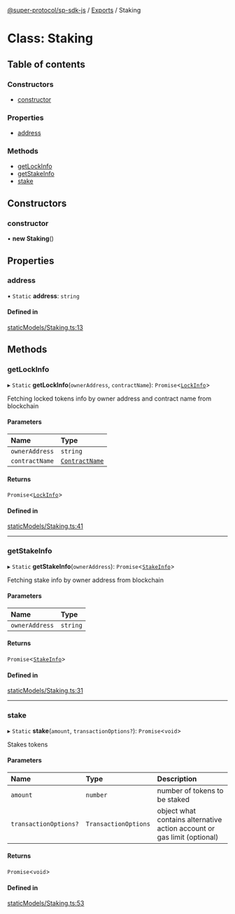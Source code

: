 [@super-protocol/sp-sdk-js](../README.md) / [Exports](../modules.md) / Staking

# Class: Staking

## Table of contents

### Constructors

- [constructor](Staking.md#constructor)

### Properties

- [address](Staking.md#address)

### Methods

- [getLockInfo](Staking.md#getlockinfo)
- [getStakeInfo](Staking.md#getstakeinfo)
- [stake](Staking.md#stake)

## Constructors

### constructor

• **new Staking**()

## Properties

### address

▪ `Static` **address**: `string`

#### Defined in

[staticModels/Staking.ts:13](https://github.com/Super-Protocol/sp-sdk-js/blob/5474680/src/staticModels/Staking.ts#L13)

## Methods

### getLockInfo

▸ `Static` **getLockInfo**(`ownerAddress`, `contractName`): `Promise`<[`LockInfo`](../modules.md#lockinfo)\>

Fetching locked tokens info by owner address and contract name from blockchain

#### Parameters

| Name | Type |
| :------ | :------ |
| `ownerAddress` | `string` |
| `contractName` | [`ContractName`](../enums/ContractName.md) |

#### Returns

`Promise`<[`LockInfo`](../modules.md#lockinfo)\>

#### Defined in

[staticModels/Staking.ts:41](https://github.com/Super-Protocol/sp-sdk-js/blob/5474680/src/staticModels/Staking.ts#L41)

___

### getStakeInfo

▸ `Static` **getStakeInfo**(`ownerAddress`): `Promise`<[`StakeInfo`](../modules.md#stakeinfo)\>

Fetching stake info by owner address from blockchain

#### Parameters

| Name | Type |
| :------ | :------ |
| `ownerAddress` | `string` |

#### Returns

`Promise`<[`StakeInfo`](../modules.md#stakeinfo)\>

#### Defined in

[staticModels/Staking.ts:31](https://github.com/Super-Protocol/sp-sdk-js/blob/5474680/src/staticModels/Staking.ts#L31)

___

### stake

▸ `Static` **stake**(`amount`, `transactionOptions?`): `Promise`<`void`\>

Stakes tokens

#### Parameters

| Name | Type | Description |
| :------ | :------ | :------ |
| `amount` | `number` | number of tokens to be staked |
| `transactionOptions?` | `TransactionOptions` | object what contains alternative action account or gas limit (optional) |

#### Returns

`Promise`<`void`\>

#### Defined in

[staticModels/Staking.ts:53](https://github.com/Super-Protocol/sp-sdk-js/blob/5474680/src/staticModels/Staking.ts#L53)
